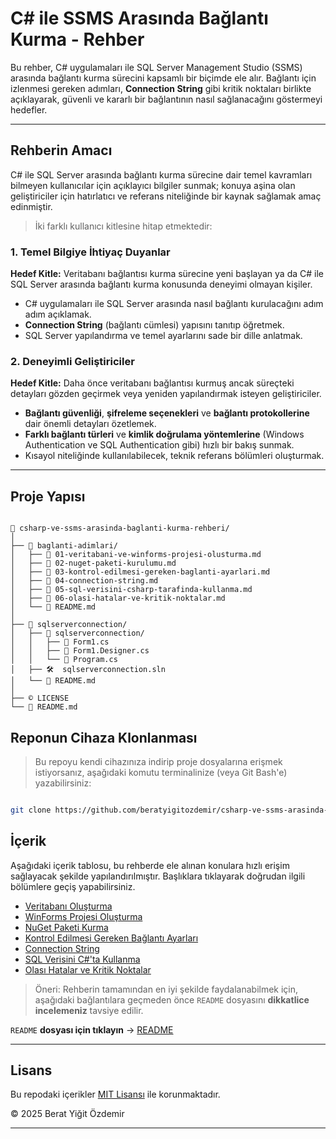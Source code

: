 # C# ile SSMS Arasında Bağlantı Kurma - Rehber

Bu rehber, C# uygulamaları ile SQL Server Management Studio (SSMS) arasında bağlantı kurma sürecini kapsamlı bir biçimde ele alır. Bağlantı için izlenmesi gereken adımları, **Connection String** gibi kritik noktaları birlikte açıklayarak, güvenli ve kararlı bir bağlantının nasıl sağlanacağını göstermeyi hedefler.

---
## Rehberin Amacı

C# ile SQL Server arasında bağlantı kurma sürecine dair temel kavramları bilmeyen kullanıcılar için açıklayıcı bilgiler sunmak; konuya aşina olan geliştiriciler için hatırlatıcı ve referans niteliğinde bir kaynak sağlamak amaç edinmiştir.

> İki farklı kullanıcı kitlesine hitap etmektedir:

### 1. Temel Bilgiye İhtiyaç Duyanlar

**Hedef Kitle:** Veritabanı bağlantısı kurma sürecine yeni başlayan ya da C# ile SQL Server arasında bağlantı kurma konusunda deneyimi olmayan kişiler.

- C# uygulamaları ile SQL Server arasında nasıl bağlantı kurulacağını adım adım açıklamak.
- **Connection String** (bağlantı cümlesi) yapısını tanıtıp öğretmek.
- SQL Server yapılandırma ve temel ayarlarını sade bir dille anlatmak.

### 2. Deneyimli Geliştiriciler

**Hedef Kitle:** Daha önce veritabanı bağlantısı kurmuş ancak süreçteki detayları gözden geçirmek veya yeniden yapılandırmak isteyen geliştiriciler.

- **Bağlantı güvenliği**, **şifreleme seçenekleri** ve **bağlantı protokollerine** dair önemli detayları özetlemek.
- **Farklı bağlantı türleri** ve **kimlik doğrulama yöntemlerine** (Windows Authentication ve SQL Authentication gibi) hızlı bir bakış sunmak.
- Kısayol niteliğinde kullanılabilecek, teknik referans bölümleri oluşturmak.

---

## Proje Yapısı

```

📁 csharp-ve-ssms-arasinda-baglanti-kurma-rehberi/
│
├── 📁 baglanti-adimlari/
│   ├── 📖 01-veritabani-ve-winforms-projesi-olusturma.md
│   ├── 📖 02-nuget-paketi-kurulumu.md
│   ├── 📖 03-kontrol-edilmesi-gereken-baglanti-ayarlari.md
│   ├── 📖 04-connection-string.md
│   ├── 📖 05-sql-verisini-csharp-tarafinda-kullanma.md
│   ├── 📖 06-olasi-hatalar-ve-kritik-noktalar.md
│   └── 📝 README.md
│
├── 📁 sqlserverconnection/
│   ├── 📁 sqlserverconnection/
│   │   ├── 🧩 Form1.cs
│   │   ├── 🧩 Form1.Designer.cs
│   │   └── 🧩 Program.cs
│   ├── 🛠️  sqlserverconnection.sln
│   └── 📝 README.md
│
├── © LICENSE
└── 📝 README.md

```

## Reponun Cihaza Klonlanması

> Bu repoyu kendi cihazınıza indirip proje dosyalarına erişmek istiyorsanız, aşağıdaki komutu terminalinize (veya Git Bash'e) yazabilirsiniz:

```bash

git clone https://github.com/beratyigitozdemir/csharp-ve-ssms-arasinda-baglanti-kurma-rehberi.git

```
 
## İçerik

Aşağıdaki içerik tablosu, bu rehberde ele alınan konulara hızlı erişim sağlayacak şekilde yapılandırılmıştır. Başlıklara tıklayarak doğrudan ilgili bölümlere geçiş yapabilirsiniz. 

- [Veritabanı Oluşturma](baglanti-adimlari/01-veritabani-ve-winforms-projesi-olusturma.md)
- [WinForms Projesi Oluşturma](https://github.com/beratyigitozdemir/csharp-ve-ssms-arasinda-baglanti-kurma-rehberi/blob/main/baglanti-adimlari/01-veritabani-ve-winforms-projesi-olusturma.md#visual-studioda-winforms-projesi-olu%C5%9Fturma)
- [NuGet Paketi Kurma](baglanti-adimlari/02-nuget-paketi-kurulumu.md)
- [Kontrol Edilmesi Gereken Bağlantı Ayarları](baglanti-adimlari/03-kontrol-edilmesi-gereken-baglanti-ayarlari.md)
- [Connection String](baglanti-adimlari/04-connection-string.md)
- [SQL Verisini C#'ta Kullanma](baglanti-adimlari/05-sql-verisini-csharp-tarafinda-kullanma.md)
- [Olası Hatalar ve Kritik Noktalar](baglanti-adimlari/06-olasi-hatalar-ve-kritik-noktalar.md)

> Öneri:
Rehberin tamamından en iyi şekilde faydalanabilmek için, aşağıdaki bağlantılara geçmeden önce `README` dosyasını **dikkatlice incelemeniz** tavsiye edilir.

`README` **dosyası için tıklayın** → [README](baglanti-adimlari/README.md)

---

## Lisans

Bu repodaki içerikler [MIT Lisansı](LICENSE) ile korunmaktadır.

© 2025 Berat Yiğit Özdemir

---